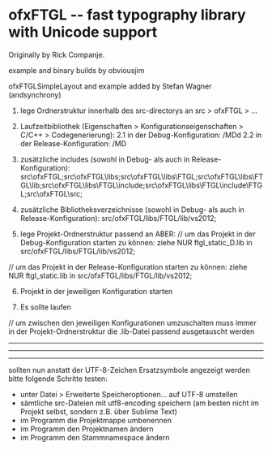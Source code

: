# ofxFTGL -- fast typography library with Unicode support

Originally by Rick Companje. 

example and binary builds by obviousjim

ofxFTGLSimpleLayout and example added by Stefan Wagner (andsynchrony)




1. lege Ordnerstruktur innerhalb des src-directorys an
src > ofxFTGL > ...

2. Laufzeitbibliothek (Eigenschaften > Konfigurationseigenschaften > C/C++ > Codegenerierung):
2.1 in der Debug-Konfiguration:
/MDd
2.2 in der Release-Konfiguration:
/MD

3. zusätzliche includes (sowohl in Debug- als auch in Release-Konfiguration):
src\ofxFTGL;src\ofxFTGL\libs;src\ofxFTGL\libs\FTGL;src\ofxFTGL\libs\FTGL\lib;src\ofxFTGL\libs\FTGL\include;src\ofxFTGL\libs\FTGL\include\FTGL;src\ofxFTGL\src;

4. zusätzliche Bibliotheksverzeichnisse (sowohl in Debug- als auch in Release-Konfiguration):
src/ofxFTGL/libs/FTGL/lib/vs2012;

5. lege Projekt-Ordnerstruktur passend an ABER:
// um das Projekt in der Debug-Konfiguration starten zu können:
ziehe NUR ftgl_static_D.lib in src/ofxFTGL/libs/FTGL/lib/vs2012;

// um das Projekt in der Release-Konfiguration starten zu können:
ziehe NUR ftgl_static.lib in src/ofxFTGL/libs/FTGL/lib/vs2012;

6. Projekt in der jeweiligen Konfiguration starten

7. Es sollte laufen

// um zwischen den jeweiligen Konfigurationen umzuschalten muss immer in der 
Projekt-Ordnerstruktur die .lib-Datei passend ausgetauscht werden


------------------------------------------------------
------------------------------------------------------
------------------------------------------------------
sollten nun anstatt der UTF-8-Zeichen Ersatzsymbole angezeigt werden bitte folgende Schritte testen:

- unter Datei > Erweiterte Speicheroptionen... auf UTF-8 umstellen
- sämtliche src-Dateien mit utf8-encoding speichern (am besten nicht im Projekt selbst, sondern z.B. über Sublime Text)
- im Programm die Projektmappe umbenennen
- im Programm den Projektnamen ändern
- im Programm den Stammnamespace ändern
